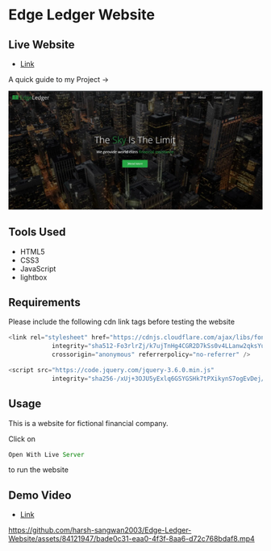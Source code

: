 # Edge Ledger Website

## Live Website

- [Link](https://harsh-sangwan2003.github.io/Edge-Ledger-Website/)

A quick guide to my Project ->

<img src ="/image.webp">

## Tools Used

- HTML5
- CSS3
- JavaScript
- lightbox

## Requirements

Please include the following cdn link tags before testing the website

```js
<link rel="stylesheet" href="https://cdnjs.cloudflare.com/ajax/libs/font-awesome/6.0.0-beta3/css/all.min.css"
            integrity="sha512-Fo3rlrZj/k7ujTnHg4CGR2D7kSs0v4LLanw2qksYuRlEzO+tcaEPQogQ0KaoGN26/zrn20ImR1DfuLWnOo7aBA=="
            crossorigin="anonymous" referrerpolicy="no-referrer" />
``` 
```js
<script src="https://code.jquery.com/jquery-3.6.0.min.js"
            integrity="sha256-/xUj+3OJU5yExlq6GSYGSHk7tPXikynS7ogEvDej/m4=" crossorigin="anonymous"></script>
``` 


## Usage

This is a website for fictional financial company.

Click on

```js
Open With Live Server
``` 
to run the website

## Demo Video

- [Link](https://app.gemoo.com/share/home?codeId=DGqYlGLnkA62E)


https://github.com/harsh-sangwan2003/Edge-Ledger-Website/assets/84121947/bade0c31-eaa0-4f3f-8aa6-d72c768bdaf8.mp4
